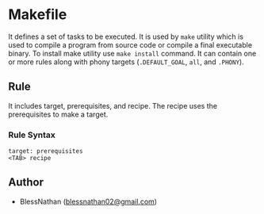 # Makefile
It defines a set of tasks to be executed. It is used by `make` utility which is used to compile a program from source code or compile a final executable binary. To install make utility use `make install` command. It can contain one or more rules along with phony targets (`.DEFAULT_GOAL`, `all`, and `.PHONY`).

## Rule
It includes target, prerequisites, and recipe. The recipe uses the prerequisites to make a target.

### Rule Syntax
```
target: prerequisites
<TAB> recipe
```

## Author
- BlessNathan (blessnathan02@gmail.com)

